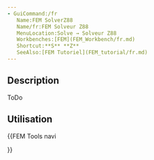 ```yaml
---
- GuiCommand:/fr
   Name:FEM SolverZ88
   Name/fr:FEM Solveur Z88
   MenuLocation:Solve → Solveur Z88
   Workbenches:[FEM](FEM_Workbench/fr.md)
   Shortcut:**S** **Z**
   SeeAlso:[FEM Tutoriel](FEM_tutorial/fr.md)
---
```


## Description

ToDo

## Utilisation


<div class="mw-translate-fuzzy">





</div>


{{FEM Tools navi

}} 
